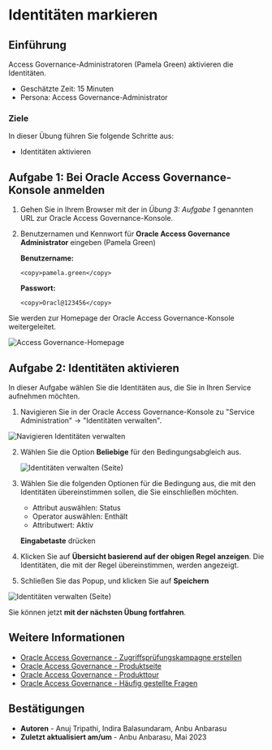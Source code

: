 # Identitäten markieren

## Einführung

Access Governance-Administratoren (Pamela Green) aktivieren die Identitäten.

*   Geschätzte Zeit: 15 Minuten
*   Persona: Access Governance-Administrator

### Ziele

In dieser Übung führen Sie folgende Schritte aus:

*   Identitäten aktivieren

## Aufgabe 1: Bei Oracle Access Governance-Konsole anmelden

1.  Gehen Sie in Ihrem Browser mit der in _Übung 3: Aufgabe 1_ genannten URL zur Oracle Access Governance-Konsole.
    
2.  Benutzernamen und Kennwort für **Oracle Access Governance Administrator** eingeben (Pamela Green)
    
    **Benutzername:**
    
        <copy>pamela.green</copy>
        
    
    **Passwort:**
    
        <copy>Oracl@123456</copy>
        

Sie werden zur Homepage der Oracle Access Governance-Konsole weitergeleitet.

![Access Governance-Homepage](images/ag-homepage.png)

## Aufgabe 2: Identitäten aktivieren

In dieser Aufgabe wählen Sie die Identitäten aus, die Sie in Ihren Service aufnehmen möchten.

1.  Navigieren Sie in der Oracle Access Governance-Konsole zu "Service Administration" -> "Identitäten verwalten".

![Navigieren Identitäten verwalten](images/navigate-manage-identities.png)

2.  Wählen Sie die Option **Beliebige** für den Bedingungsabgleich aus.
    
    ![Identitäten verwalten (Seite)](images/select-any.png)
    
3.  Wählen Sie die folgenden Optionen für die Bedingung aus, die mit den Identitäten übereinstimmen sollen, die Sie einschließen möchten.
    
    *   Attribut auswählen: Status
    *   Operator auswählen: Enthält
    *   Attributwert: Aktiv
    
    **Eingabetaste** drücken
    
4.  Klicken Sie auf **Übersicht basierend auf der obigen Regel anzeigen**. Die Identitäten, die mit der Regel übereinstimmen, werden angezeigt.
    
5.  Schließen Sie das Popup, und klicken Sie auf **Speichern**
    

![Identitäten verwalten (Seite)](images/identities-user.png)

Sie können jetzt **mit der nächsten Übung fortfahren**.

## Weitere Informationen

*   [Oracle Access Governance - Zugriffsprüfungskampagne erstellen](https://docs.oracle.com/en/cloud/paas/access-governance/pdapg/index.html)
*   [Oracle Access Governance - Produktseite](https://www.oracle.com/security/cloud-security/access-governance/)
*   [Oracle Access Governance - Produkttour](https://www.oracle.com/webfolder/s/quicktours/paas/pt-sec-access-governance/index.html)
*   [Oracle Access Governance - Häufig gestellte Fragen](https://www.oracle.com/security/cloud-security/access-governance/faq/)

## Bestätigungen

*   **Autoren** - Anuj Tripathi, Indira Balasundaram, Anbu Anbarasu
*   **Zuletzt aktualisiert am/um** - Anbu Anbarasu, Mai 2023